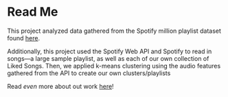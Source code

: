 # Read Me

This project analyzed data gathered from the Spotify million playlist dataset found [here](https://www.aicrowd.com/challenges/spotify-million-playlist-dataset-challenge).

Additionally, this project used the Spotify Web API and Spotify to read in songs—a large sample playlist, as well as each of our own collection of Liked Songs. Then, we applied k-means clustering using the audio features gathered from the API to create our own clusters/playlists

Read _even_ more about out work [here](https://anushkaagarwal521.medium.com/repurposing-our-liked-songs-666b5cc97474)!
